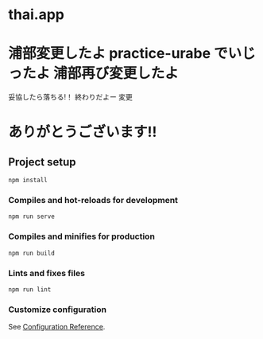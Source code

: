 # thai.app

浦部変更したよ
practice-urabe でいじったよ
浦部再び変更したよ
=======
妥協したら落ちる!！
終わりだよー
変更
# ありがとうございます!!

## Project setup

```
npm install
```

### Compiles and hot-reloads for development

```
npm run serve
```

### Compiles and minifies for production

```
npm run build
```

### Lints and fixes files

```
npm run lint
```

### Customize configuration

See [Configuration Reference](https://cli.vuejs.org/config/).
